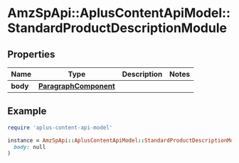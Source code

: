 # AmzSpApi::AplusContentApiModel::StandardProductDescriptionModule

## Properties

| Name | Type | Description | Notes |
| ---- | ---- | ----------- | ----- |
| **body** | [**ParagraphComponent**](ParagraphComponent.md) |  |  |

## Example

```ruby
require 'aplus-content-api-model'

instance = AmzSpApi::AplusContentApiModel::StandardProductDescriptionModule.new(
  body: null
)
```

